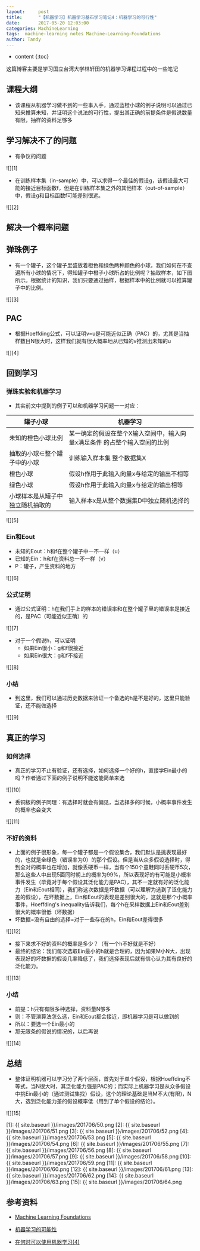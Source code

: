 ```yaml
---
layout:     post
title:      "【机器学习】机器学习基石学习笔记4：机器学习的可行性"
date:       2017-05-20 12:03:00
categories: MachineLearning
tags:  machine-learning notes Machine-Learning-Foundations
author: Tandy
---
```


* content
{:toc}

这篇博客主要是学习国立台湾大学林轩田的机器学习课程过程中的一些笔记






## 课程大纲

- 该课程从机器学习做不到的一些事入手，通过蓝橙小球的例子说明可以通过已知来推算未知，并证明这个说法的可行性，提出其正确的前提条件是假说数量有限，抽样的资料足够多

## 学习解决不了的问题

- 有争议的问题

![][1]

- 在训练样本集（in-sample）中，可以求得一个最佳的假设g，该假设最大可能的接近目标函数f，但是在训练样本集之外的其他样本（out-of-sample）中，假设g和目标函数f可能差别很远。

![][2]

## 解决一个概率问题

## 弹珠例子

- 有一个罐子，这个罐子里盛放着橙色和绿色两种颜色的小球，我们如何在不查遍所有小球的情况下，得知罐子中橙子小球所占的比例呢？抽取样本，如下图所示。根据统计的知识，我们只要通过抽样，根据样本中的比例就可以推算罐子中的比例。

![][3]

## PAC

- 根据Hoeffding公式，可以证明v=u是可能近似正确（PAC）的，尤其是当抽样数目N很大时，这样我们就有很大概率地从已知的v推测出未知的u

![][4]

## 回到学习

### 弹珠实验和机器学习

- 其实前文中提到的例子可以和机器学习问题一一对应：

罐子小球 | 机器学习 
--------|---------
未知的橙色小球比例 | 某一确定的假设在整个X输入空间中，输入向量x满足条件 的占整个输入空间的比例  
抽取的小球∈整个罐子中的小球 | 训练输入样本集 整个数据集X 
橙色小球 | 假设h作用于此输入向量x与给定的输出不相等
绿色小球 | 假设h作用于此输入向量x与给定的输出相等
小球样本是从罐子中独立随机抽取的 | 输入样本x是从整个数据集D中独立随机选择的

![][5]

### Ein和Eout

- 未知的Eout：h和f在整个罐子中一不一样（u）
- 已知的Ein：h和f在资料总一不一样（v）
- P：罐子，产生资料的地方

![][6]

### 公式证明

- 通过公式证明：h在我们手上的样本的错误率和在整个罐子里的错误率是接近的，是PAC（可能近似正确）的

![][7]

- 对于一个假说h，可以证明
	- 如果Ein很小：g和f很接近
	- 如果Ein很大：g和f不接近

![][8]

### 小结

- 到这里，我们可以通过历史数据来验证一个备选的h是不是好的，这里只能验证，还不能做选择

![][9]

## 真正的学习

### 如何选择

- 真正的学习不止有验证，还有选择，如何选择一个好的h，直接学Ein最小的吗？作者通过下面的例子说明不能这能简单来选

![][10]


- 丢铜板的例子同理：有选择时就会有偏见，当选择多的时候，小概率事件发生的概率也会变大

![][11]

### 不好的资料

- 上面的例子很形象，每一个罐子都是一个假设集合，我们默认是挑表现最好的，也就是全绿色（错误率为0）的那个假设。但是当从众多假设选择时，得到全对的概率也在增加，就像丢硬币一样，当有个150个童鞋同时丢硬币5次，那么这些人中出现5面同时朝上的概率为99%，所以表现好的有可能是小概率事件发生（毕竟对于每个假设其泛化能力是PAC），其不一定就有好的泛化能力（Ein和Eout相同），我们称这次数据是坏数据（可以理解为选到了泛化能力差的假设），在坏数据上，Ein和Eout的表现是差别很大的，这就是那个小概率事件，Hoeffding's inequality告诉我们，每个h在采样数据上Ein和Eout差别很大的概率很低（坏数据）
- 坏数据=没有自由的选择=对于一些存在的h，Ein和Eout差得很多

![][12]

- 接下来求不好的资料的概率是多少？（有一个h不好就是不好）
- 最终的结论：我们每次选取Ein最小的h就是合理的，因为如果M小N大，出现表现好的坏数据的假设几率降低了，我们选择表现后就有信心认为其有良好的泛化能力。

![][13]

### 小结

- 前提：h只有有限多种选择，资料量N够多
- 则：不管演算法怎么选，Ein和Eout都会接近，即机器学习是可以做到的
- 所以：要选一个Ein最小的
- 那无限条的假说的情况的，以后再说

![][14]

## 总结

- 整体证明机器可以学习分了两个层面，首先对于单个假设，根据Hoeffding不等式，当N很大时，其泛化能力强是PAC的；而实际上机器学习是从众多假设中挑Ein最小的（通过测试集找）假设，这个的理论基础是当M不大(有限)，N大，选到泛化能力差的假设概率低（用到了单个假设的结论）。

![][15]


[1]: {{ site.baseurl }}/images/201706/50.png
[2]: {{ site.baseurl }}/images/201706/51.png
[3]: {{ site.baseurl }}/images/201706/52.png
[4]: {{ site.baseurl }}/images/201706/53.png
[5]: {{ site.baseurl }}/images/201706/54.png
[6]: {{ site.baseurl }}/images/201706/55.png
[7]: {{ site.baseurl }}/images/201706/56.png
[8]: {{ site.baseurl }}/images/201706/57.png
[9]: {{ site.baseurl }}/images/201706/58.png
[10]: {{ site.baseurl }}/images/201706/59.png
[11]: {{ site.baseurl }}/images/201706/60.png
[12]: {{ site.baseurl }}/images/201706/61.png
[13]: {{ site.baseurl }}/images/201706/62.png
[14]: {{ site.baseurl }}/images/201706/63.png
[15]: {{ site.baseurl }}/images/201706/64.png

## 参考资料

- [Machine Learning Foundations](http://www.csie.ntu.edu.tw/~htlin/mooc/)

- [机器学习的可能性](http://www.cnblogs.com/HappyAngel/p/3495804.html)

- [在何时可以使用机器学习(4)](http://www.cnblogs.com/ymingjingr/p/4276386.html)